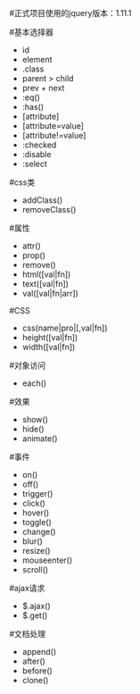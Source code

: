 #正式项目使用的jquery版本：1.11.1


#基本选择器
 * id
 * element
 * .class
 * parent > child
 * prev + next
 * :eq()
 * :has()
 * [attribute]
 * [attribute=value]
 * [attribute!=value]
 * :checked
 * :disable
 * :select

#css类
 * addClass()
 * removeClass()

#属性
 * attr()
 * prop()
 * remove()
 * html([val|fn])
 * text([val|fn])
 * val([val|fn|arr])
 
#CSS
 * css(name|pro|[,val|fn])
 * height([val|fn])
 * width([val|fn])
 
#对象访问
 * each()

#效果
 * show()
 * hide()
 * animate()

#事件
 * on()
 * off()
 * trigger()
 * click()
 * hover()
 * toggle()
 * change()
 * blur()
 * resize()
 * mouseenter()
 * scroll()

#ajax请求
 * $.ajax()
 * $.get()

#文档处理
 * append()
 * after()
 * before()
 * clone()
